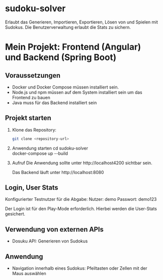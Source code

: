 # sudoku-solver
Erlaubt das Generieren, Importieren, Exportieren, Lösen von und Spielen mit Sudokus. Die Benutzerverwaltung erlaubt die Stats zu sichern. 


# Mein Projekt: Frontend (Angular) und Backend (Spring Boot)

## Voraussetzungen
- Docker und Docker Compose müssen installiert sein.
- Node.js und npm müssen auf dem System installiert sein um das Frontend zu bauen
- Java muss für das Backend installiert sein

## Projekt starten

1. Klone das Repository:
   ```bash
   git clone <repository-url>

2. Anwendung starten
   cd sudoku-solver  
   docker-compose up --build

3. Aufruf
   Die Anwendung sollte unter http://localhost4200 sichtbar sein.

   Das Backend läuft unter http://localhost:8080 

## Login, User Stats
Konfigurierter Testnutzer für die Abgabe:
Nutzer: demo
Passwort: demo123

Der Login ist für den Play-Mode erforderlich.
Hierbei werden die User-Stats gesichert.


## Verwendung von externen APIs
- Dosuku API: Generieren von Sudokus


## Anwendung
- Navigation innerhalb eines Sudokus: Pfeiltasten oder Zellen mit der Maus auswählen